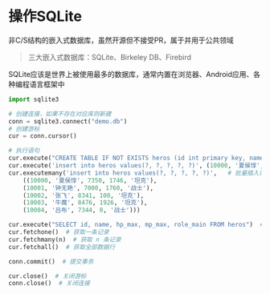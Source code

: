 # 操作SQLite

非C/S结构的嵌入式数据库，虽然开源但不接受PR，属于并用于公共领域

> 三大嵌入式数据库：SQLite、Birkeley DB、Firebird

SQLite应该是世界上被使用最多的数据库，通常内置在浏览器、Android应用、各种编程语言框架中

```python
import sqlite3

# 创建连接，如果不存在对应库则新建
conn = sqlite3.connect("demo.db")
# 创建游标
cur = conn.cursor()

# 执行语句
cur.execute("CREATE TABLE IF NOT EXISTS heros (id int primary key, name text, hp_max real, mp_max real, role_main text)")  # 创建表
cur.execute('insert into heros values(?, ?, ?, ?, ?)', (10000, '夏侯惇', 7350, 1746, '坦克'))  # 插入记录
cur.executemany('insert into heros values(?, ?, ?, ?, ?)',   # 批量插入记录
    ((10000, '夏侯惇', 7350, 1746, '坦克'),
    (10001, '钟无艳', 7000, 1760, '战士'),
    (10002, '张飞', 8341, 100, '坦克'),
    (10003, '牛魔', 8476, 1926, '坦克'),
    (10004, '吕布', 7344, 0, '战士')))

cur.execute("SELECT id, name, hp_max, mp_max, role_main FROM heros")  # 查询
cur.fetchone()  # 获取一条记录
cur.fetchmany(n)  # 获取 n 条记录
cur.fetchall()  # 获取全部数据行

conn.commit()  # 提交事务

cur.close()  # 关闭游标
conn.close()  # 关闭连接
```
